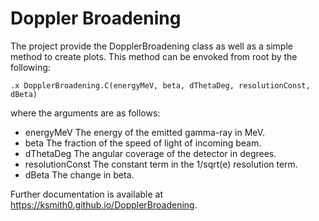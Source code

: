Doppler Broadening
===
The project provide the DopplerBroadening class as well as a simple method to create plots. This method can be envoked from root by the following:
```
.x DopplerBroadening.C(energyMeV, beta, dThetaDeg, resolutionConst, dBeta)
```
where the arguments are as follows:
 * energyMeV The energy of the emitted gamma-ray in MeV.
 * beta The fraction of the speed of light of incoming beam.
 * dThetaDeg The angular coverage of the detector in degrees.
 * resolutionConst The constant term in the 1/sqrt(e) resolution term.
 * dBeta The change in beta. 

Further documentation is available at https://ksmith0.github.io/DopplerBroadening.
